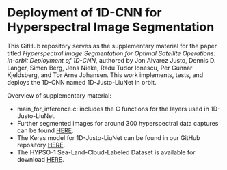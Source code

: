 # Deployment of 1D-CNN for Hyperspectral Image Segmentation

This GitHub repository serves as the supplementary material for the paper titled *Hyperspectral Image Segmentation for Optimal Satellite Operations: In-orbit Deployment of 1D-CNN*, authored by Jon Alvarez Justo, Dennis D. Langer, Simen Berg, Jens Nieke, Radu Tudor Ionescu, Per Gunnar Kjeldsberg, and Tor Arne Johansen. This work implements, tests, and deploys the 1D-CNN named 1D-Justo-LiuNet in orbit. 

Overview of supplementary material: 
* main_for_inference.c: includes the C functions for the layers used in 1D-Justo-LiuNet.
* Further segmented images for around 300 hyperspectral data captures can be found [HERE](https://studntnu-my.sharepoint.com/:f:/g/personal/jonalv_ntnu_no/EkVDxxnXxw5Hh1oIRpn-L8IB-6_e4m4P6y5lVn_FpbCIrQ?e=cuwlXO).
* The Keras model for 1D-Justo-LiuNet can be found in our GitHub repository [HERE](https://github.com/NTNU-SmallSat-Lab/s_l_c_segm_hyp_img/).
* The HYPSO-1 Sea-Land-Cloud-Labeled Dataset is available for download [HERE](https://ntnu-smallsat-lab.github.io/hypso1_sea_land_clouds_dataset/).

